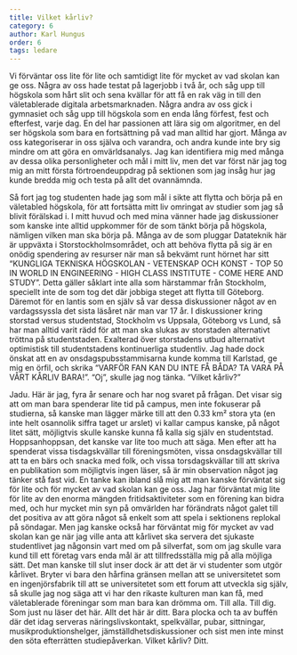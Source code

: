 ```yaml
---
title: Vilket kårliv?
category: 6
author: Karl Hungus
order: 6
tags: ledare
---
```


Vi förväntar oss lite för lite och samtidigt lite för mycket av vad skolan kan ge oss. Några av oss hade testat på lagerjobb i två år, och såg upp till högskola som hårt slit och sena kvällar för att få en rak väg in till den väletablerade digitala arbetsmarknaden. Några andra av oss gick i gymnasiet och såg upp till högskola som en enda lång förfest, fest och efterfest, varje dag. En del har passionen att lära sig om algoritmer, en del ser högskola som bara en fortsättning på vad man alltid har gjort. Många av oss kategoriserar in oss själva och varandra, och andra kunde inte bry sig mindre om att göra en omvärldsanalys. Jag kan identifiera mig med många av dessa olika personligheter och mål i mitt liv, men det var först när jag tog mig an mitt första förtroendeuppdrag på sektionen som jag insåg hur jag kunde bredda mig och testa på allt det ovannämnda.

Så fort jag tog studenten hade jag som mål i sikte att flytta och börja på en väletabled högskola, för att fortsätta mitt liv omringat av studier som jag så blivit förälskad i. I mitt huvud och med mina vänner hade jag diskussioner som kanske inte alltid uppkommer för de som tänkt börja på högskola, nämligen vilken man ska börja på. Många av de som pluggar Datateknik här är uppväxta i Storstockholmsområdet, och att behöva flytta på sig är en onödig spendering av resurser när man så bekvämt runt hörnet har sitt “KUNGLIGA TEKNISKA HÖGSKOLAN - VETENSKAP OCH KONST - TOP 50 IN WORLD IN ENGINEERING - HIGH CLASS INSTITUTE - COME HERE AND STUDY”. Detta gäller såklart inte alla som härstammar från Stockholm, speciellt inte de som tog det där jobbiga steget att flytta till Göteborg. Däremot för en lantis som en själv så var dessa diskussioner något av en vardagssyssla det sista läsåret när man var 17 år. I diskussioner kring storstad versus studentstad, Stockholm vs Uppsala, Göteborg vs Lund, så har man alltid varit rädd för att man ska slukas av storstaden alternativt tröttna på studentstaden. Exalterad över storstadens utbud alternativt optimistisk till studentstadens kontinuerliga studentliv. Jag hade dock önskat att en av onsdagspubsstammisarna kunde komma till Karlstad, ge mig en örfil, och skrika “VARFÖR FAN KAN DU INTE FÅ BÅDA? TA VARA PÅ VÅRT KÅRLIV BARA!”. “Oj”, skulle jag nog tänka. “Vilket kårliv?”

Jadu. Här är jag, fyra år senare och har nog svaret på frågan. Det visar sig att om man bara spenderar lite tid på campus, men inte fokuserar på studierna, så kanske man lägger märke till att den 0.33 km² stora yta (en inte helt osannolik siffra taget ur arslet) vi kallar campus kanske, på något litet sätt, möjligtvis skulle kanske kunna få kalla sig själv en studentstad. Hoppsanhoppsan, det kanske var lite too much att säga. Men efter att ha spenderat vissa tisdagskvällar till föreningsmöten, vissa onsdagskvällar till att ta en bärs och snacka med folk, och vissa torsdagskvällar till att skriva en publikation som möjligtvis ingen läser, så är min observation något jag tänker stå fast vid. En tanke kan ibland slå mig att man kanske förväntat sig för lite och för mycket av vad skolan kan ge oss. Jag har förväntat mig lite för lite av den enorma mängden fritidsaktiviteter som en förening kan bidra med, och hur mycket min syn på omvärlden har förändrats något galet till det positiva av att göra något så enkelt som att spela i sektionens replokal på söndagar. Men jag kanske också har förväntat mig för mycket av vad skolan kan ge när jag ville anta att kårlivet ska servera det sjukaste studentlivet jag någonsin vart med om på silverfat, som om jag skulle vara kund till ett företag vars enda mål är att tillfredsställa mig på alla möjliga sätt. Det man kanske till slut inser dock är att det är vi studenter som utgör kårlivet. Bryter vi bara den hårfina gränsen mellan att se universitetet som en ingenjörsfabrik till att se universitetet som ett forum att utveckla sig själv, så skulle jag nog säga att vi har den rikaste kulturen man kan få, med väletablerade föreningar som man bara kan drömma om. Till alla. Till dig. Som just nu läser det här. Allt det här är ditt. Bara plocka och ta av buffén där det idag serveras näringslivskontakt, spelkvällar, pubar, sittningar, musikproduktionshelger, jämställdhetsdiskussioner och sist men inte minst den söta efterrätten studiepåverkan. Vilket kårliv? Ditt.
